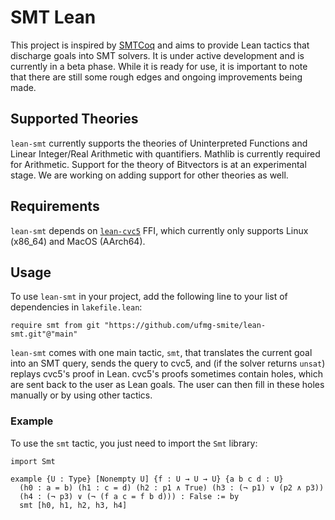 # SMT Lean
This project is inspired by [SMTCoq](https://smtcoq.github.io/) and aims to
provide Lean tactics that discharge goals into SMT solvers. It is under active
development and is currently in a beta phase. While it is ready for use, it is
important to note that there are still some rough edges and ongoing improvements
being made.

## Supported Theories
`lean-smt` currently supports the theories of Uninterpreted Functions and Linear
Integer/Real Arithmetic with quantifiers. Mathlib is currently required for
Arithmetic. Support for the theory of Bitvectors is at an experimental stage. We
are working on adding support for other theories as well.

## Requirements
`lean-smt` depends on [`lean-cvc5`](https://github.com/abdoo8080/lean-cvc5) FFI,
which currently only supports Linux (x86_64) and MacOS (AArch64).

## Usage
To use `lean-smt` in your project, add the following line to your list of
dependencies in `lakefile.lean`:
```lean
require smt from git "https://github.com/ufmg-smite/lean-smt.git"@"main"
```
`lean-smt` comes with one main tactic, `smt`, that translates the current goal
into an SMT query, sends the query to cvc5, and (if the solver returns `unsat`)
replays cvc5's proof in Lean. cvc5's proofs sometimes contain holes, which are
sent back to the user as Lean goals. The user can then fill in these holes
manually or by using other tactics.

### Example
To use the `smt` tactic, you just need to import the `Smt` library:
```lean
import Smt

example {U : Type} [Nonempty U] {f : U → U → U} {a b c d : U}
  (h0 : a = b) (h1 : c = d) (h2 : p1 ∧ True) (h3 : (¬ p1) ∨ (p2 ∧ p3))
  (h4 : (¬ p3) ∨ (¬ (f a c = f b d))) : False := by
  smt [h0, h1, h2, h3, h4]
```

